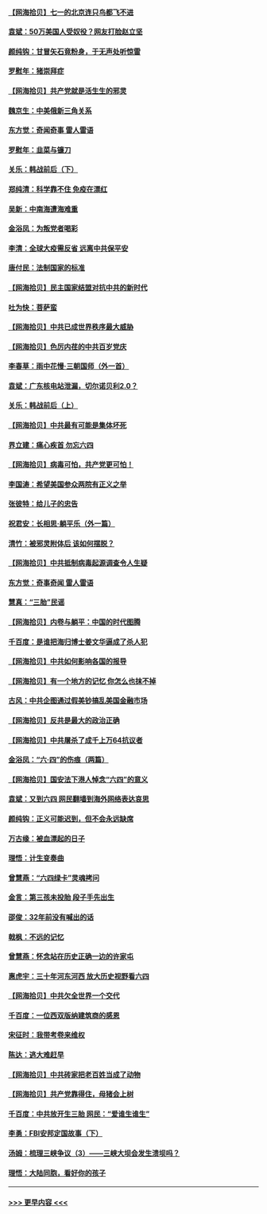 #### [【网海拾贝】七一的北京连只鸟都飞不进](../pages/nsc993/n13041377.md?t=06232301) 
#### [袁斌：50万美国人受奴役？网友打脸赵立坚](../pages/nsc993/n13041330.md?t=06232301) 
#### [颜纯钩：甘冒矢石竟粉身，于无声处听惊雷](../pages/nsc993/n13041140.md?t=06232301) 
#### [罗慰年：猪崇拜症](../pages/nsc993/n13041071.md?t=06232301) 
#### [【网海拾贝】共产党就是活生生的邪灵](../pages/nsc993/n13036627.md?t=06232301) 
#### [魏京生：中美俄新三角关系](../pages/nsc993/n13035986.md?t=06232301) 
#### [东方觉：奇闻奇事 雷人雷语](../pages/nsc993/n13035878.md?t=06232301) 
#### [罗慰年：韭菜与镰刀](../pages/nsc993/n13034374.md?t=06232301) 
#### [关乐：韩战前后（下）](../pages/nsc993/n13034113.md?t=06232301) 
#### [郑纯清：科学靠不住 免疫在漂红](../pages/nsc993/n13034093.md?t=06232301) 
#### [吴新：中南海遭海难重](../pages/nsc993/n13034084.md?t=06232301) 
#### [金浴凤：为叛党者喝彩](../pages/nsc993/n13034058.md?t=06232301) 
#### [李清：全球大疫需反省 远离中共保平安](../pages/nsc993/n13033784.md?t=06232301) 
#### [唐付民：法制国家的标准](../pages/nsc993/n13032944.md?t=06232301) 
#### [【网海拾贝】民主国家结盟对抗中共的新时代](../pages/nsc993/n13031717.md?t=06232301) 
#### [吐为快：菩萨蛮](../pages/nsc993/n13030033.md?t=06232301) 
#### [【网海拾贝】中共已成世界秩序最大威胁](../pages/nsc993/n13028138.md?t=06232301) 
#### [【网海拾贝】色厉内荏的中共百岁党庆](../pages/nsc993/n13025582.md?t=06232301) 
#### [李春草：雨中花慢‧三朝国师（外一首）](../pages/nsc993/n13025567.md?t=06232301) 
#### [袁斌：广东核电站泄漏，切尔诺贝利2.0？](../pages/nsc993/n13025475.md?t=06232301) 
#### [关乐：韩战前后（上）](../pages/nsc993/n13025387.md?t=06232301) 
#### [【网海拾贝】中共最有可能是集体坏死](../pages/nsc993/n13023101.md?t=06232301) 
#### [界立建：痛心疾首 勿忘六四](../pages/nsc993/n13022339.md?t=06232301) 
#### [【网海拾贝】病毒可怕，共产党更可怕！](../pages/nsc993/n13020728.md?t=06232301) 
#### [李国涛：希望美国参众两院有正义之举](../pages/nsc993/n13020674.md?t=06232301) 
#### [张彼特：给儿子的忠告](../pages/nsc993/n13018934.md?t=06232301) 
#### [祝君安：长相思‧躺平乐（外一篇）](../pages/nsc993/n13018923.md?t=06232301) 
#### [清竹：被邪灵附体后 该如何摆脱？](../pages/nsc993/n13018877.md?t=06232301) 
#### [【网海拾贝】中共抵制病毒起源调查令人生疑](../pages/nsc993/n13017785.md?t=06232301) 
#### [东方觉：奇事奇闻 雷人雷语](../pages/nsc993/n13017577.md?t=06232301) 
#### [慧真：“三胎”民谣](../pages/nsc993/n13017394.md?t=06232301) 
#### [【网海拾贝】内卷与躺平：中国的时代图腾](../pages/nsc993/n13016128.md?t=06232301) 
#### [千百度：是谁把海归博士姜文华逼成了杀人犯](../pages/nsc993/n13015218.md?t=06232301) 
#### [【网海拾贝】中共如何影响各国的报导](../pages/nsc993/n13012599.md?t=06232301) 
#### [【网海拾贝】有一个地方的记忆 你怎么也抹不掉](../pages/nsc993/n13009802.md?t=06232301) 
#### [古风：中共企图通过假美钞搞乱美国金融市场](../pages/nsc993/n13009626.md?t=06232301) 
#### [【网海拾贝】反共是最大的政治正确](../pages/nsc993/n13007051.md?t=06232301) 
#### [【网海拾贝】中共屠杀了成千上万64抗议者](../pages/nsc993/n13002713.md?t=06232301) 
#### [金浴凤：“六·四”的伤痕（两篇）](../pages/nsc993/n13001719.md?t=06232301) 
#### [【网海拾贝】国安法下港人悼念“六四”的意义](../pages/nsc993/n13001039.md?t=06232301) 
#### [袁斌：又到六四 网民翻墙到海外网络表达哀思](../pages/nsc993/n13000995.md?t=06232301) 
#### [颜纯钩：正义可能迟到，但不会永远缺席](../pages/nsc993/n13000920.md?t=06232301) 
#### [万古缘：被血漂起的日子](../pages/nsc993/n13000914.md?t=06232301) 
#### [理悟：计生变奏曲](../pages/nsc993/n13000414.md?t=06232301) 
#### [曾慧燕：“六四绿卡”灵魂拷问](../pages/nsc993/n13000277.md?t=06232301) 
#### [金言：第三孩未投胎 段子手先出生](../pages/nsc993/n13000215.md?t=06232301) 
#### [邵俊：32年前没有喊出的话](../pages/nsc993/n13000181.md?t=06232301) 
#### [戟枫：不远的记忆](../pages/nsc993/n13000121.md?t=06232301) 
#### [曾慧燕：怀念站在历史正确一边的许家屯](../pages/nsc993/n13000073.md?t=06232301) 
#### [惠虎宇：三十年河东河西 放大历史视野看六四](../pages/nsc993/n13000018.md?t=06232301) 
#### [【网海拾贝】中共欠全世界一个交代](../pages/nsc993/n12998706.md?t=06232301) 
#### [千百度：一位西双版纳建筑商的感恩](../pages/nsc993/n12998487.md?t=06232301) 
#### [宋征时：我带考卷来维权](../pages/nsc993/n12994088.md?t=06232301) 
#### [陈达：逃大难赶早](../pages/nsc993/n12993569.md?t=06232301) 
#### [【网海拾贝】中共砖家把老百姓当成了动物](../pages/nsc993/n12993483.md?t=06232301) 
#### [【网海拾贝】共产党靠得住，母猪会上树](../pages/nsc993/n12990730.md?t=06232301) 
#### [千百度：中共放开生三胎 网民：“爱谁生谁生”](../pages/nsc993/n12990644.md?t=06232301) 
#### [李勇：FBI安邦定国故事（下）](../pages/nsc993/n12987854.md?t=06232301) 
#### [汤姆：梳理三峡争议（3）——三峡大坝会发生溃坝吗？](../pages/nsc993/n12989806.md?t=06232301) 
#### [理悟：大陆同胞，看好你的孩子](../pages/nsc993/n12989778.md?t=06232301) 

----
#### [ >>> 更早内容 <<< ](../indexes/nsc993-earlier.md)
